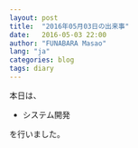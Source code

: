 ```yaml
---
layout: post
title:  "2016年05月03日の出来事"
date:   2016-05-03 22:00
author: "FUNABARA Masao"
lang: "ja"
categories: blog
tags: diary
---
```


本日は、

* システム開発

を行いました。
